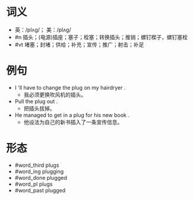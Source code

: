 # 词义
- 英：/plʌɡ/； 美：/plʌɡ/
- #n 插头；(电源)插座；塞子；栓塞；转换插头；推销；螺钉楔子，螺钉塞栓
- #vt 堵塞；封堵；供给；补充；宣传；推广；射击；补足
# 例句
- I 'll have to change the plug on my hairdryer .
	- 我必须更换吹风机的插头。
- Pull the plug out .
	- 把插头拔掉。
- He managed to get in a plug for his new book .
	- 他设法为自己的新书插入了一条宣传信息。
# 形态
- #word_third plugs
- #word_ing plugging
- #word_done plugged
- #word_pl plugs
- #word_past plugged
